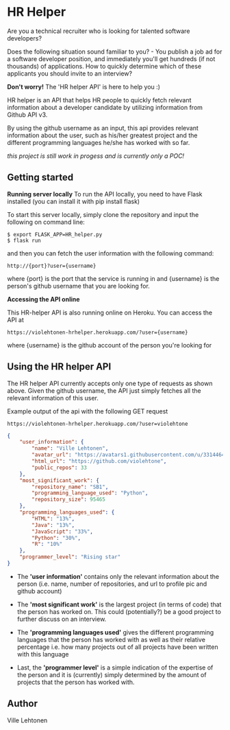 # HR Helper
Are you a technical recruiter who is looking for talented software developers?

Does the following situation sound familiar to you? - You publish a job ad for a software developer position, and immediately you'll get hundreds (if not thousands) of applications. How to quickly determine which of these applicants you should invite to an interview?

**Don't worry!** The 'HR helper API' is here to help you :)

HR helper is an API that helps HR people to quickly fetch relevant information about a developer candidate by utilizing information from Github API v3.

By using the github username as an input, this api provides relevant information about the user, such as his/her greatest project and the different programming languages he/she has worked with so far.

_this project is still work in progess and is currently only a POC!_

## Getting started
**Running server locally**
To run the API locally, you need to have Flask installed (you can install it with pip install flask)

To start this server locally, simply clone the repository and input the following on command line:
```
$ export FLASK_APP=HR_helper.py
$ flask run
```

and then you can fetch the user information with the following command:
```
http://{port}?user={username}
```

where {port} is the port that the service is running in and {username} is the person's github username that you are looking for.


**Accessing the API online**

This HR-helper API is also running online on Heroku. You can  access the API  at

```
https://violehtonen-hrhelper.herokuapp.com/?user={username}
```

where {username} is the github account of the person you're looking for


## Using the HR helper API
The HR helper API currently accepts only one type of requests as shown above. Given the github username, the API just simply fetches all the relevant information of this user.

Example output of the api with the following GET request
```
https://violehtonen-hrhelper.herokuapp.com/?user=violehtone
```

```json
{
    "user_information": {
        "name": "Ville Lehtonen",
        "avatar_url": "https://avatars1.githubusercontent.com/u/33144646?v=4",
        "html_url": "https://github.com/violehtone",
        "public_repos": 33
    },
    "most_significant_work": {
        "repository_name": "SB1",
        "programming_language_used": "Python",
        "repository_size": 95465
    },
    "programming_languages_used": {
        "HTML": "13%",
        "Java": "13%",
        "JavaScript": "33%",
        "Python": "30%",
        "R": "10%"
    },
    "programmer_level": "Rising star"
}
```
- The **'user information'** contains only the relevant information about the person (i.e. name, number of repositories, and url to profile pic and github account)

- The **'most significant work'** is the largest project (in terms of code) that the person has worked on. This could (potentially?) be a good project to further discuss on an interview.

- The **'programming languages used'** gives the different programming languages that the person has worked with as well as their relative percentage i.e. how many projects out of all projects have been written with this language

- Last, the **'programmer level'** is a simple indication of the expertise of the person and it is (currently) simply determined by the amount of projects that the person has worked with.


## Author
Ville Lehtonen